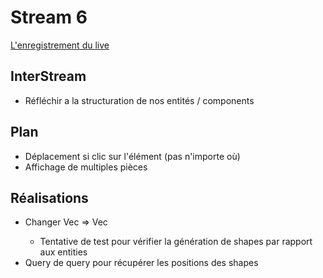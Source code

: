 # Stream 6
[L'enregistrement du live](https://www.youtube.com/watch?v=hYtIbICJtJ4&list=PLyEcLxim6vkJLZYz7liB58HppFR1ASUmf&index=5)

## InterStream
* Réfléchir a la structuration de nos entités / components

## Plan
* Déplacement si clic sur l'élément (pas n'importe où)
* Affichage de multiples pièces

## Réalisations
* Changer Vec<Position> => Vec<Entities>
    * Tentative de test pour vérifier la génération de shapes par rapport aux entities
* Query de query pour récupérer les positions des shapes
